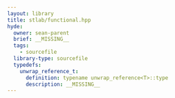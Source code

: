 ```yaml
---
layout: library
title: stlab/functional.hpp
hyde:
  owner: sean-parent
  brief: __MISSING__
  tags:
    - sourcefile
  library-type: sourcefile
  typedefs:
    unwrap_reference_t:
      definition: typename unwrap_reference<T>::type
      description: __MISSING__
---
```

